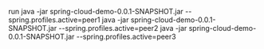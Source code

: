 run 
java -jar spring-cloud-demo-0.0.1-SNAPSHOT.jar --spring.profiles.active=peer1
java -jar spring-cloud-demo-0.0.1-SNAPSHOT.jar --spring.profiles.active=peer2
java -jar spring-cloud-demo-0.0.1-SNAPSHOT.jar --spring.profiles.active=peer3
